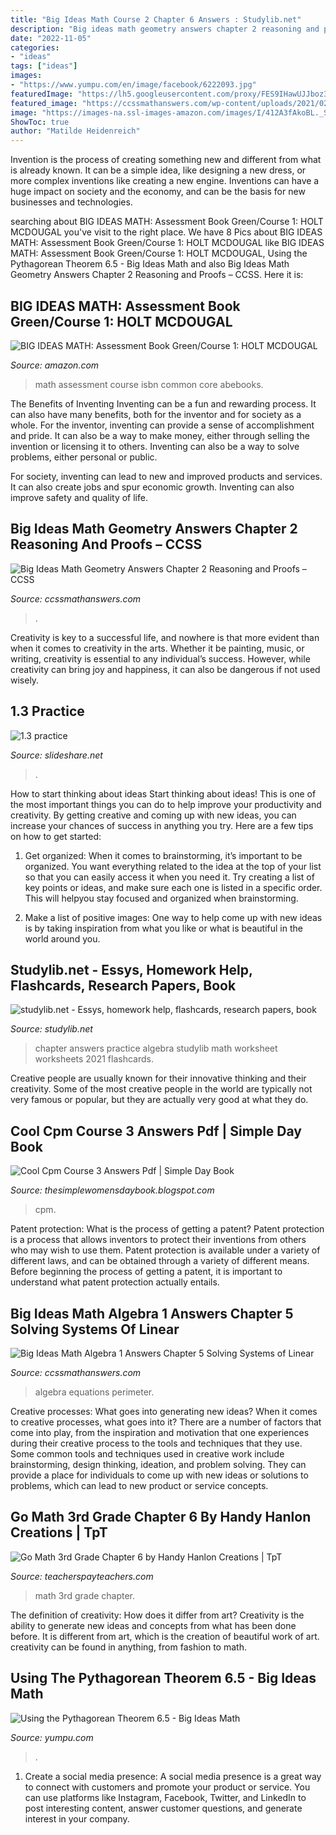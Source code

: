 ```yaml
---
title: "Big Ideas Math Course 2 Chapter 6 Answers : Studylib.net"
description: "Big ideas math geometry answers chapter 2 reasoning and proofs – ccss"
date: "2022-11-05"
categories:
- "ideas"
tags: ["ideas"]
images:
- "https://www.yumpu.com/en/image/facebook/6222093.jpg"
featuredImage: "https://lh5.googleusercontent.com/proxy/FES9IHawUJJboz35GfsHPo-euC1MmprsEr9rUKaHEsz1jNPJyXC8yUw2RmG-7WV43F2xzd1nSJ-faJ6m6UXHfbFCI7ifZwpQ3b6bHFmlrrIbf0MRKC5T5hieaBIChFTm7nHTj4u4UEX0=s0-d"
featured_image: "https://ccssmathanswers.com/wp-content/uploads/2021/02/Big-Ideas-Math-Algebra-1-Answers-Chapter-5-Solving-Systems-of-Linear-Equations-5.1-Question-29.1-300x250.png"
image: "https://images-na.ssl-images-amazon.com/images/I/412A3fAkoBL._SY344_BO1,204,203,200_.jpg"
ShowToc: true
author: "Matilde Heidenreich"
---
```



Invention is the process of creating something new and different from what is already known. It can be a simple idea, like designing a new dress, or more complex inventions like creating a new engine. Inventions can have a huge impact on society and the economy, and can be the basis for new businesses and technologies.

	

		
searching about BIG IDEAS MATH: Assessment Book Green/Course 1: HOLT MCDOUGAL you've visit to the right place. We have 8 Pics about BIG IDEAS MATH: Assessment Book Green/Course 1: HOLT MCDOUGAL like BIG IDEAS MATH: Assessment Book Green/Course 1: HOLT MCDOUGAL, Using the Pythagorean Theorem 6.5 - Big Ideas Math and also Big Ideas Math Geometry Answers Chapter 2 Reasoning and Proofs – CCSS. Here it is:
		
    
## BIG IDEAS MATH: Assessment Book Green/Course 1: HOLT MCDOUGAL

<img loading=lazy src="https://images-na.ssl-images-amazon.com/images/I/412A3fAkoBL._SY344_BO1,204,203,200_.jpg" onerror="this.onerror=null;this.src='https://tse4.mm.bing.net/th?id=OIP.TodzO531ft72K5SXRwZzaAAAAA&amp;pid=15.1';" alt="BIG IDEAS MATH: Assessment Book Green/Course 1: HOLT MCDOUGAL">

_Source: amazon.com_

>math assessment course isbn common core abebooks. 

	

The Benefits of Inventing
Inventing can be a fun and rewarding process. It can also have many benefits, both for the inventor and for society as a whole.
For the inventor, inventing can provide a sense of accomplishment and pride. It can also be a way to make money, either through selling the invention or licensing it to others. Inventing can also be a way to solve problems, either personal or public.

For society, inventing can lead to new and improved products and services. It can also create jobs and spur economic growth. Inventing can also improve safety and quality of life.

    
## Big Ideas Math Geometry Answers Chapter 2 Reasoning And Proofs – CCSS

<img loading=lazy src="https://ccssmathanswers.com/wp-content/uploads/2021/02/Big-Ideas-Math-Geometry-Answers-Chapter-2-Reasoning-and-Proofs-2.6-Question-23.2-300x273.png" onerror="this.onerror=null;this.src='https://tse3.mm.bing.net/th?id=OIP.SrsavYmgOy1CDP72hC7CrAAAAA&amp;pid=15.1';" alt="Big Ideas Math Geometry Answers Chapter 2 Reasoning and Proofs – CCSS">

_Source: ccssmathanswers.com_

>. 

	

Creativity is key to a successful life, and nowhere is that more evident than when it comes to creativity in the arts. Whether it be painting, music, or writing, creativity is essential to any individual’s success. However, while creativity can bring joy and happiness, it can also be dangerous if not used wisely.

    
## 1.3 Practice

<img loading=lazy src="http://image.slidesharecdn.com/1-141013170948-conversion-gate02/95/13-practice-2-638.jpg?cb=1413220206" onerror="this.onerror=null;this.src='https://tse1.mm.bing.net/th?id=OIP.yNOYZc_dwSK0i4rIlx0qgAHaJl&amp;pid=15.1';" alt="1.3 practice">

_Source: slideshare.net_

>. 

	

How to start thinking about ideas
Start thinking about ideas! This is one of the most important things you can do to help improve your productivity and creativity. By getting creative and coming up with new ideas, you can increase your chances of success in anything you try. Here are a few tips on how to get started:
1. Get organized: When it comes to brainstorming, it’s important to be organized. You want everything related to the idea at the top of your list so that you can easily access it when you need it. Try creating a list of key points or ideas, and make sure each one is listed in a specific order. This will helpyou stay focused and organized when brainstorming.

2. Make a list of positive images: One way to help come up with new ideas is by taking inspiration from what you like or what is beautiful in the world around you.

    
## Studylib.net - Essys, Homework Help, Flashcards, Research Papers, Book

<img loading=lazy src="https://s2.studylib.net/store/data/010830981_1-977eea901db5039abe626d22bd43d88c-300x300.png" onerror="this.onerror=null;this.src='https://tse4.mm.bing.net/th?id=OIP.SeamwsVtV5f6UQXwDgHGvwAAAA&amp;pid=15.1';" alt="studylib.net - Essys, homework help, flashcards, research papers, book">

_Source: studylib.net_

>chapter answers practice algebra studylib math worksheet worksheets 2021 flashcards. 

	

Creative people are usually known for their innovative thinking and their creativity. Some of the most creative people in the world are typically not very famous or popular, but they are actually very good at what they do.

    
## Cool Cpm Course 3 Answers Pdf | Simple Day Book

<img loading=lazy src="https://lh5.googleusercontent.com/proxy/FES9IHawUJJboz35GfsHPo-euC1MmprsEr9rUKaHEsz1jNPJyXC8yUw2RmG-7WV43F2xzd1nSJ-faJ6m6UXHfbFCI7ifZwpQ3b6bHFmlrrIbf0MRKC5T5hieaBIChFTm7nHTj4u4UEX0=s0-d" onerror="this.onerror=null;this.src='https://tse4.mm.bing.net/th?id=OIP.v-svQ6Rk_VzmU6mSWw3lugHaJ4&amp;pid=15.1';" alt="Cool Cpm Course 3 Answers Pdf | Simple Day Book">

_Source: thesimplewomensdaybook.blogspot.com_

>cpm. 

	

Patent protection: What is the process of getting a patent?
Patent protection is a process that allows inventors to protect their inventions from others who may wish to use them. Patent protection is available under a variety of different laws, and can be obtained through a variety of different means. Before beginning the process of getting a patent, it is important to understand what patent protection actually entails.

    
## Big Ideas Math Algebra 1 Answers Chapter 5 Solving Systems Of Linear

<img loading=lazy src="https://ccssmathanswers.com/wp-content/uploads/2021/02/Big-Ideas-Math-Algebra-1-Answers-Chapter-5-Solving-Systems-of-Linear-Equations-5.1-Question-29.1-300x250.png" onerror="this.onerror=null;this.src='https://tse1.mm.bing.net/th?id=OIP.DIHx5oYaMv94VjCtBaiNiwAAAA&amp;pid=15.1';" alt="Big Ideas Math Algebra 1 Answers Chapter 5 Solving Systems of Linear">

_Source: ccssmathanswers.com_

>algebra equations perimeter. 

	

Creative processes: What goes into generating new ideas?
When it comes to creative processes, what goes into it? There are a number of factors that come into play, from the inspiration and motivation that one experiences during their creative process to the tools and techniques that they use. Some common tools and techniques used in creative work include brainstorming, design thinking, ideation, and problem solving. They can provide a place for individuals to come up with new ideas or solutions to problems, which can lead to new product or service concepts.

    
## Go Math 3rd Grade Chapter 6 By Handy Hanlon Creations | TpT

<img loading=lazy src="https://ecdn.teacherspayteachers.com/thumbitem/3rd-Grade-Go-Math-Chapter-6-Understanding-Division-4305290-1559213078/original-4305290-3.jpg" onerror="this.onerror=null;this.src='https://tse3.mm.bing.net/th?id=OIP.8b6UUDZsu-hcBxEDwPmIAwAAAA&amp;pid=15.1';" alt="Go Math 3rd Grade Chapter 6 by Handy Hanlon Creations | TpT">

_Source: teacherspayteachers.com_

>math 3rd grade chapter. 

	

The definition of creativity: How does it differ from art?
Creativity is the ability to generate new ideas and concepts from what has been done before. It is different from art, which is the creation of beautiful work of art. creativity can be found in anything, from fashion to math.

    
## Using The Pythagorean Theorem 6.5 - Big Ideas Math

<img loading=lazy src="https://www.yumpu.com/en/image/facebook/6222093.jpg" onerror="this.onerror=null;this.src='https://tse3.mm.bing.net/th?id=OIP.WXKS3OqiejAkPSacgSLQxQAAAA&amp;pid=15.1';" alt="Using the Pythagorean Theorem 6.5 - Big Ideas Math">

_Source: yumpu.com_

>. 

	

1. Create a social media presence: A social media presence is a great way to connect with customers and promote your product or service. You can use platforms like Instagram, Facebook, Twitter, and LinkedIn to post interesting content, answer customer questions, and generate interest in your company.

